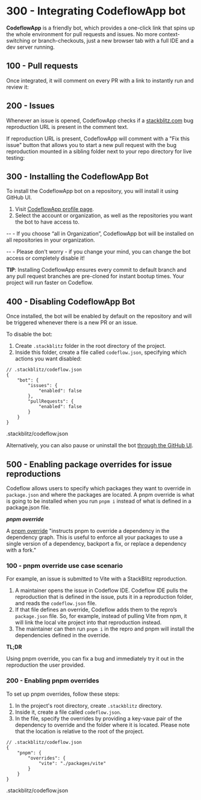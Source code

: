 # 300 - Integrating CodeflowApp bot

**CodeflowApp** is a friendly bot, which provides a one-click link that spins up the whole environment for pull requests and issues. No more context-switching or branch-checkouts, just a new browser tab with a full IDE and a dev server running.

## 100 - Pull requests
Once integrated, it will comment on every PR with a link to instantly run and review it:

## 200 - Issues
Whenever an issue is opened, CodeflowApp checks if a [stackblitz.com](http://stackblitz.com/) bug reproduction URL is present in the comment text.

If reproduction URL is present, CodeflowApp will comment with a "Fix this issue" button that allows you to start a new pull request with the bug reproduction mounted in a sibling folder next to your repo directory for live testing:

## 300 - Installing the CodeflowApp Bot
To install the CodeflowApp bot on a repository, you will install it using GitHub UI.

1. Visit [CodeflowApp profile page](https://stackblitz.com/install-github-app).
2. Select the account or organization, as well as the repositories you want the bot to have access to.

-- - If you choose “all in Organization”, CodeflowApp bot will be installed on all repositories in your organization.

-- - Please don't worry - if you change your mind, you can change the bot access or completely disable it!

**TIP**: Installing CodeflowApp ensures every commit to default branch and any pull request branches are pre-cloned for instant bootup times. Your project will run faster on Codeflow.

## 400 - Disabling CodeflowApp Bot

Once installed, the bot will be enabled by default on the repository and will be triggered whenever there is a new PR or an issue.

To disable the bot:

1. Create ```.stackblitz``` folder in the root directory of the project.
2. Inside this folder, create a file called ```codeflow.json```, specifying which actions you want disabled:

```
// .stackblitz/codeflow.json
{
    "bot": {
        "issues": {
            "enabled": false
        },
        "pullRequests": {
            "enabled": false
        }
    }
}
```
.stackblitz/codeflow.json

Alternatively, you can also pause or uninstall the bot [through the GitHub UI](https://docs.github.com/en/developers/apps/managing-github-apps/deleting-a-github-app).

## 500 - Enabling package overrides for issue reproductions

Codeflow allows users to specify which packages they want to override in ```package.json``` and where the packages are located. A pnpm override is what is going to be installed when you run ```pnpm i``` instead of what is defined in a package.json file.

***pnpm override***

A [pnpm override](https://pnpm.io/package_json#pnpmoverrides) "instructs pnpm to override a dependency in the dependency graph. This is useful to enforce all your packages to use a single version of a dependency, backport a fix, or replace a dependency with a fork."

### 100 - pnpm override use case scenario
For example, an issue is submitted to Vite with a StackBlitz reproduction.

1. A maintainer opens the issue in Codeflow IDE. Codeflow IDE pulls the reproduction that is defined in the issue, puts it in a reproduction folder, and reads the ```codeflow.json``` file.
2. If that file defines an override, Codeflow adds them to the repro’s ```package.json``` file. So, for example, instead of pulling Vite from npm, it will link the local vite project into that reproduction instead.
3. The maintainer can then run ```pnpm i``` in the repro and pnpm will install the dependencies defined in the override.

**TL;DR**

Using pnpm override, you can fix a bug and immediately try it out in the reproduction the user provided.

### 200 - Enabling pnpm overrides
To set up pnpm overrides, follow these steps:

1. In the project's root directory, create ```.stackblitz``` directory.
2. Inside it, create a file called ```codeflow.json```.
3. In the file, specify the overrides by providing a key-vaue pair of the dependency to override and the folder where it is located. Please note that the location is relative to the root of the project.

```
// .stackblitz/codeflow.json
{
    "pnpm": {
        "overrides": {
            "vite": "./packages/vite"
        }
    }
}
```
.stackblitz/codeflow.json
